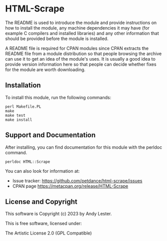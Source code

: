 # HTML-Scrape

The README is used to introduce the module and provide instructions on
how to install the module, any machine dependencies it may have (for
example C compilers and installed libraries) and any other information
that should be provided before the module is installed.

A README file is required for CPAN modules since CPAN extracts the README
file from a module distribution so that people browsing the archive
can use it to get an idea of the module's uses. It is usually a good idea
to provide version information here so that people can decide whether
fixes for the module are worth downloading.


## Installation

To install this module, run the following commands:

    perl Makefile.PL
    make
    make test
    make install

## Support and Documentation

After installing, you can find documentation for this module with the
perldoc command.

    perldoc HTML::Scrape

You can also look for information at:

* Issue tracker: https://github.com/petdance/html-scrape/issues
* CPAN page https://metacpan.org/release/HTML-Scrape

## License and Copyright

This software is Copyright (c) 2023 by Andy Lester.

This is free software, licensed under:

  The Artistic License 2.0 (GPL Compatible)
